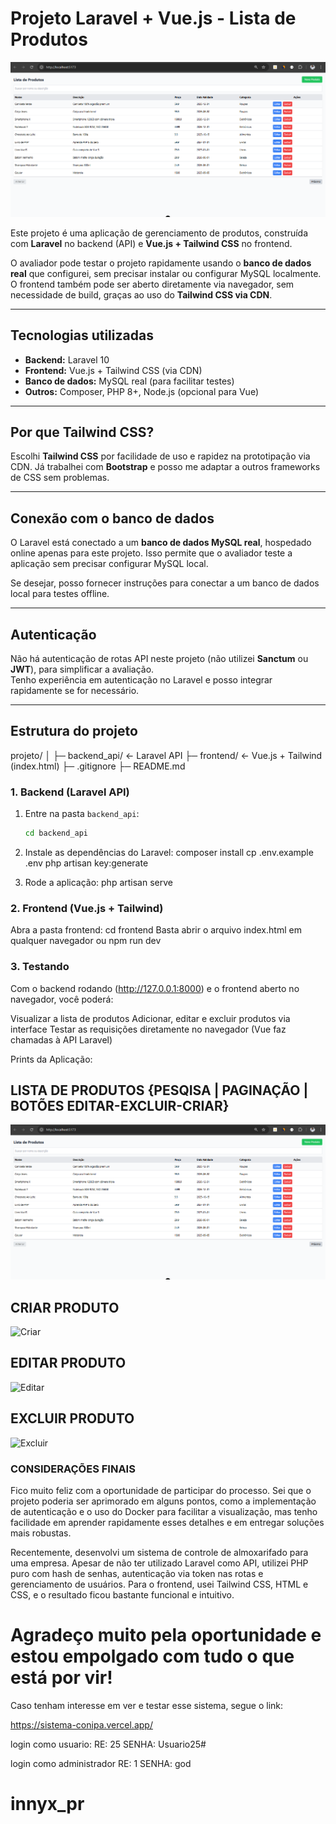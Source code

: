 # Projeto Laravel + Vue.js - Lista de Produtos
![Tela Inicial](images/tela_inicial.png)

Este projeto é uma aplicação de gerenciamento de produtos, construída com **Laravel** no backend (API) e **Vue.js + Tailwind CSS** no frontend.  

O avaliador pode testar o projeto rapidamente usando o **banco de dados real** que configurei, sem precisar instalar ou configurar MySQL localmente. O frontend também pode ser aberto diretamente via navegador, sem necessidade de build, graças ao uso do **Tailwind CSS via CDN**.

---

## Tecnologias utilizadas

- **Backend:** Laravel 10  
- **Frontend:** Vue.js + Tailwind CSS (via CDN)  
- **Banco de dados:** MySQL real (para facilitar testes)  
- **Outros:** Composer, PHP 8+, Node.js (opcional para Vue)  

---

## Por que Tailwind CSS?

Escolhi **Tailwind CSS** por facilidade de uso e rapidez na prototipação via CDN. Já trabalhei com **Bootstrap** e posso me adaptar a outros frameworks de CSS sem problemas.

---

## Conexão com o banco de dados

O Laravel está conectado a um **banco de dados MySQL real**, hospedado online apenas para este projeto. Isso permite que o avaliador teste a aplicação sem precisar configurar MySQL local.  

Se desejar, posso fornecer instruções para conectar a um banco de dados local para testes offline.

---

## Autenticação

Não há autenticação de rotas API neste projeto (não utilizei **Sanctum** ou **JWT**), para simplificar a avaliação.  
Tenho experiência em autenticação no Laravel e posso integrar rapidamente se for necessário.

---

## Estrutura do projeto
projeto/
│
├─ backend_api/ ← Laravel API
├─ frontend/ ← Vue.js + Tailwind (index.html)
├─ .gitignore
├─ README.md


### 1. Backend (Laravel API)

1. Entre na pasta `backend_api`:
   ```bash
   cd backend_api

2. Instale as dependências do Laravel:
composer install
cp .env.example .env
php artisan key:generate

3. Rode a aplicação:
php artisan serve

### 2. Frontend (Vue.js + Tailwind)
Abra a pasta frontend: 
cd frontend
Basta abrir o arquivo index.html em qualquer navegador ou 
npm run dev 

### 3. Testando

Com o backend rodando (http://127.0.0.1:8000) e o frontend aberto no navegador, você poderá:

Visualizar a lista de produtos
Adicionar, editar e excluir produtos via interface
Testar as requisições diretamente no navegador (Vue faz chamadas à API Laravel)

Prints da Aplicação:
## LISTA DE PRODUTOS {PESQISA | PAGINAÇÃO | BOTÕES EDITAR-EXCLUIR-CRIAR}
![Tela Inicial](images/tela_inicial.png)

## CRIAR PRODUTO
![Criar](images/criar-novo.png)

## EDITAR PRODUTO
![Editar](images/editar-produto.png)

## EXCLUIR PRODUTO
![Excluir](images/exluir.png)


### CONSIDERAÇÕES FINAIS 
Fico muito feliz com a oportunidade de participar do processo. Sei que o projeto poderia ser aprimorado em alguns pontos, como a implementação de autenticação e o uso do Docker para facilitar a visualização, mas tenho facilidade em aprender rapidamente esses detalhes e em entregar soluções mais robustas.

Recentemente, desenvolvi um sistema de controle de almoxarifado para uma empresa. Apesar de não ter utilizado Laravel como API, utilizei PHP puro com hash de senhas, autenticação via token nas rotas e gerenciamento de usuários. Para o frontend, usei Tailwind CSS, HTML e CSS, e o resultado ficou bastante funcional e intuitivo.

# Agradeço muito pela oportunidade e estou empolgado com tudo o que está por vir!

Caso tenham interesse em ver e testar esse sistema, segue o link:

https://sistema-conipa.vercel.app/ 

login como usuario: 
RE: 25 
SENHA: Usuario25#

login como administrador 
RE: 1
SENHA: god 
# innyx_pr
